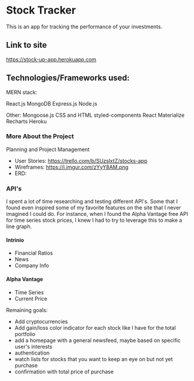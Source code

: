 # Stock Tracker
This is an app for tracking the performance of your investments.

## Link to site
https://stock-up-app.herokuapp.com

## Technologies/Frameworks used:
MERN stack:

React.js
MongoDB
Express.js
Node.js

Other:
Mongoose.js
CSS and HTML
styled-components
React Materialize
Recharts
Heroku

### More About the Project

Planning and Project Management

- User Stories: https://trello.com/b/SUzslxtZ/stocks-app
- Wireframes: https://i.imgur.com/zYyY8AM.png
- ERD: 

### API's 
I spent a lot of time researching and testing different API's. Some that I found even inspired some of my favorite features on the site that I never imagined I could do. For instance, when I found the Alpha Vantage free API for time series stock prices, I knew I had to try to leverage this to make a line graph. 

#### Intrinio
- Financial Ratios
- News
- Company Info 
#### Alpha Vantage
- Time Series
- Current Price

Remaining goals:
- Add cryptocurrencies
- Add gain/loss color indicator for each stock like I have for the total portfolio
- add a homepage with a general newsfeed, maybe based on specific user's interests
- authentication
- watch lists for stocks that you want to keep an eye on but not yet purchase
- confirmation with total price of purchase

